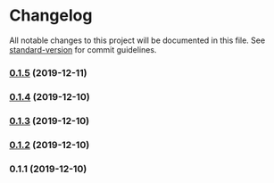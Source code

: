 # Changelog

All notable changes to this project will be documented in this file. See [standard-version](https://github.com/conventional-changelog/standard-version) for commit guidelines.

### [0.1.5](https://github.com/superdevofficial/kiwi/compare/v0.1.4...v0.1.5) (2019-12-11)



### [0.1.4](https://github.com/superdevofficial/kiwi/compare/v0.1.3...v0.1.4) (2019-12-10)



### [0.1.3](https://github.com/superdevofficial/kiwi/compare/v0.1.2...v0.1.3) (2019-12-10)



### [0.1.2](https://github.com/superdevofficial/kiwi/compare/v0.1.1...v0.1.2) (2019-12-10)



### 0.1.1 (2019-12-10)
